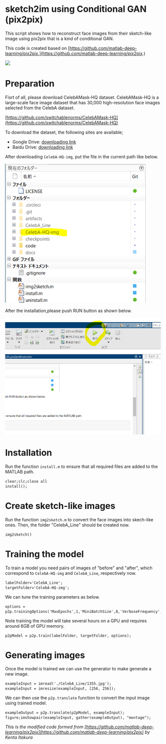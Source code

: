 # sketch2im using Conditional GAN (pix2pix) 

This script shows how to reconstruct face images from their sketch-like image using pix2pix that is a kind of conditional GAN. 

This code is created based on [https://github.com/matlab-deep-learning/pix2pix.](https://github.com/matlab-deep-learning/pix2pix.) 

![](README_images/output.gif)  

# Preparation

Fisrt of all, please download CelebAMask-HQ dataset. CelebAMask-HQ is a large-scale face image dataset that has 30,000 high-resolution face images selected from the CelebA dataset. 

[https://github.com/switchablenorms/CelebAMask-HQ](https://github.com/switchablenorms/CelebAMask-HQ)

To download the dataset, the following sites are available; 

   -  Google Drive: [downloading link](https://drive.google.com/open?id=1badu11NqxGf6qM3PTTooQDJvQbejgbTv) 
   -  Baidu Drive: [downloading link](https://pan.baidu.com/s/1wN1E-B1bJ7mE1mrn9loj5g) 

After downloading `CelebA-HQ-img`, put the file in the current path like below. 

![image_0.png](README_images/image_0.png)

After the installation,please push RUN button as shown below. 

![image_1.png](README_images/image_1.png)

# Installation

Run the function `install.m` to ensure that all required files are added to the MATLAB path.

```matlab:Code
clear;clc;close all
install();
```

# Create sketch-like images

Run the function `img2sketch.m` to convert the face images into skech-like ones. Then, the folder "CelebA_Line" should be created now. 

```matlab:Code
img2sketch()
```

# Training the model

To train a model you need pairs of images of "before" and "after", which correspond to `CelebA-HQ-img` and `CelebA_Line`, respectively now. 

```matlab:Code
labelFolder='CelebA_Line';
targetFolder='CelebA-HQ-img';
```

We can tune the training parameters as below. 

```matlab:Code
options = p2p.trainingOptions('MaxEpochs',1,'MiniBatchSize',8,'VerboseFrequency',30);
```

Note training the model will take several hours on a GPU and requires around 6GB of GPU memory.

```matlab:Code
p2pModel = p2p.train(labelFolder, targetFolder, options);
```

# Generating images

Once the model is trained we can use the generator to make generate a new image. 

```matlab:Code
exampleInput = imread('./CelebA_Line/1355.jpg');
exampleInput = imresize(exampleInput, [256, 256]);
```

We can then use the `p2p.translate` function to convert the input image using trained model.

```matlab:Code
exampleOutput = p2p.translate(p2pModel, exampleInput);
figure;imshowpair(exampleInput, gather(exampleOutput), "montage");
```

*This is the modified code formed from *[https://github.com/matlab-deep-learning/pix2pix](https://github.com/matlab-deep-learning/pix2pix)* by Kenta Itakura*

